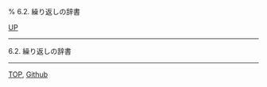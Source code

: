 % 6.2. 繰り返しの辞書

[UP](6.html)  

---

6.2. 繰り返しの辞書


---
[TOP](index.html),  [Github](https://github.com/nptcl/npt-japanese)

